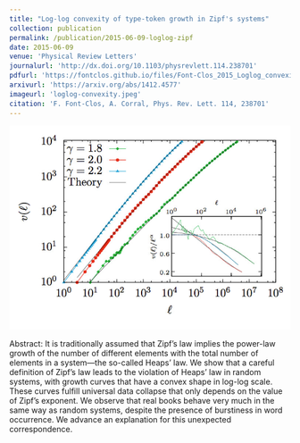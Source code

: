 ```yaml
---
title: "Log-log convexity of type-token growth in Zipf's systems"
collection: publication
permalink: /publication/2015-06-09-loglog-zipf
date: 2015-06-09
venue: 'Physical Review Letters'
journalurl: 'http://dx.doi.org/10.1103/physrevlett.114.238701'
pdfurl: 'https://fontclos.github.io/files/Font-Clos_2015_Loglog_convexity.pdf'
arxivurl: 'https://arxiv.org/abs/1412.4577'
imageurl: 'loglog-convexity.jpeg'
citation: 'F. Font-Clos, A. Corral, Phys. Rev. Lett. 114, 238701'
---
```

![image](/images/loglog-convexity.jpeg)

Abstract: It is traditionally assumed that Zipf’s law implies the power-law growth of the number of different elements with the total number of elements in a system—the so-called Heaps’ law. We show that a careful definition of Zipf’s law leads to the violation of Heaps’ law in random systems, with growth curves that have a convex shape in log-log scale. These curves fulfill universal data collapse that only depends on the value of Zipf’s exponent. We observe that real books behave very much in the same way as random systems, despite the presence of burstiness in word occurrence. We advance an explanation for this unexpected correspondence.
